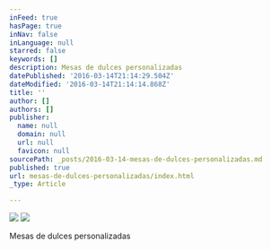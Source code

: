 ```yaml
---
inFeed: true
hasPage: true
inNav: false
inLanguage: null
starred: false
keywords: []
description: Mesas de dulces personalizadas
datePublished: '2016-03-14T21:14:29.504Z'
dateModified: '2016-03-14T21:14:14.868Z'
title: ''
author: []
authors: []
publisher:
  name: null
  domain: null
  url: null
  favicon: null
sourcePath: _posts/2016-03-14-mesas-de-dulces-personalizadas.md
published: true
url: mesas-de-dulces-personalizadas/index.html
_type: Article

---
```

![](https://the-grid-user-content.s3-us-west-2.amazonaws.com/df1ead79-859f-450a-b664-320f7aea03c1.jpg)
![](https://the-grid-user-content.s3-us-west-2.amazonaws.com/8b80bb0b-a9be-45a1-b5e6-07ca83ae9f90.jpg)

Mesas de dulces personalizadas
